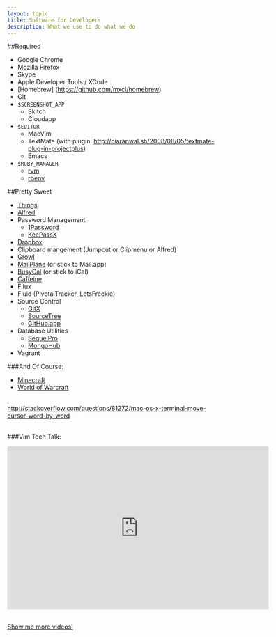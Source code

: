 ```yaml
---
layout: topic
title: Software for Developers
description: What we use to do what we do
---
```


##Required

* Google Chrome
* Mozilla Firefox
* Skype
* Apple Developer Tools / XCode
* [Homebrew] (https://github.com/mxcl/homebrew)
* Git
* `$SCREENSHOT_APP`
  * Skitch
  * Cloudapp
* `$EDITOR` 
  * MacVim
  * TextMate (with plugin: http://ciaranwal.sh/2008/08/05/textmate-plug-in-projectplus)
  * Emacs
* `$RUBY_MANAGER`
  * [rvm](https://rvm.beginrescueend.com/rvm/install/)
  * [rbenv](https://github.com/sstephenson/rbenv)

##Pretty Sweet

* [Things](http://culturedcode.com/things/)
* [Alfred](http://www.alfredapp.com/)
* Password Management
  * [1Password](https://agilebits.com/onepassword)
  * [KeePassX](http://www.keepassx.org/)
* [Dropbox](http://www.dropbox.com/)
* Clipboard mangement (Jumpcut or Clipmenu or Alfred)
* [Growl](http://growl.info/)
* [MailPlane](http://mailplaneapp.com/new_index) (or stick to Mail.app)
* [BusyCal](http://www.busymac.com/) (or stick to iCal)
* [Caffeine](http://lightheadsw.com/caffeine/)
* F.lux
* Fluid (PivotalTracker, LetsFreckle)
* Source Control
  * [GitX](http://gitx.laullon.com/)
  * [SourceTree](http://www.sourcetreeapp.com/)
  * [GitHub.app](http://mac.github.com/)
* Database Utilities
  * [SequelPro](http://www.sequelpro.com/)
  * [MongoHub](http://mongohub.todayclose.com/)
* Vagrant

###And Of Course:
* [Minecraft](http://www.minecraft.net/)
* [World of Warcraft](http://us.battle.net/wow/en/)

<br/><a href="http://stackoverflow.com/questions/81272/mac-os-x-terminal-move-cursor-word-by-word">http://stackoverflow.com/questions/81272/mac-os-x-terminal-move-cursor-word-by-word</a><br/><br/>

###Vim Tech Talk:
<iframe src="http://player.vimeo.com/video/33166409?title=0&amp;byline=0&amp;portrait=0&amp;color=e61515" width="600" height="375" frameborder="0">
</iframe><br/><br/>

[Show me more videos!](http://vimeo.com/highgroove/videos)
